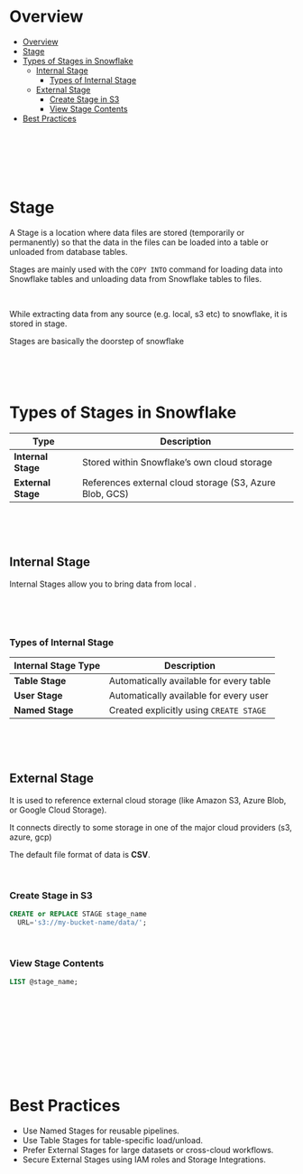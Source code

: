 # Overview

- [Overview](#overview)
- [Stage](#stage)
- [Types of Stages in Snowflake](#types-of-stages-in-snowflake)
  - [Internal Stage](#internal-stage)
    - [Types of Internal Stage](#types-of-internal-stage)
  - [External Stage](#external-stage)
    - [Create Stage in S3](#create-stage-in-s3)
    - [View Stage Contents](#view-stage-contents)
- [Best Practices](#best-practices)

&nbsp;

&nbsp;

&nbsp;

# Stage

A Stage is a location where data files are stored (temporarily or permanently) so that the data in the files can be loaded into a table or unloaded from database tables.

Stages are mainly used with the `COPY INTO` command for loading data into Snowflake tables and unloading data from Snowflake tables to files.

&nbsp;

While extracting data from any source (e.g. local, s3 etc) to snowflake, it is stored in stage.

Stages are basically the doorstep of snowflake

&nbsp;

&nbsp;

# Types of Stages in Snowflake

| Type               | Description                                             |
| ------------------ | ------------------------------------------------------- |
| **Internal Stage** | Stored within Snowflake’s own cloud storage             |
| **External Stage** | References external cloud storage (S3, Azure Blob, GCS) |

&nbsp;

&nbsp;

## Internal Stage

Internal Stages allow you to bring data from local .

&nbsp;

&nbsp;

### Types of Internal Stage

| Internal Stage Type | Description                             |
| ------------------- | --------------------------------------- |
| **Table Stage**     | Automatically available for every table |
| **User Stage**      | Automatically available for every user  |
| **Named Stage**     | Created explicitly using `CREATE STAGE` |

&nbsp;

&nbsp;

## External Stage

It is used to reference external cloud storage (like Amazon S3, Azure Blob, or Google Cloud Storage).

It connects directly to some storage in one of the major cloud providers (s3, azure, gcp)

The default file format of data is **CSV**.

&nbsp;

### Create Stage in S3

```sql
CREATE or REPLACE STAGE stage_name
  URL='s3://my-bucket-name/data/';
```

&nbsp;

### View Stage Contents

```sql
LIST @stage_name;
```

&nbsp;

&nbsp;

&nbsp;

&nbsp;

&nbsp;

# Best Practices

- Use Named Stages for reusable pipelines.
- Use Table Stages for table-specific load/unload.
- Prefer External Stages for large datasets or cross-cloud workflows.
- Secure External Stages using IAM roles and Storage Integrations.

&nbsp;

&nbsp;
